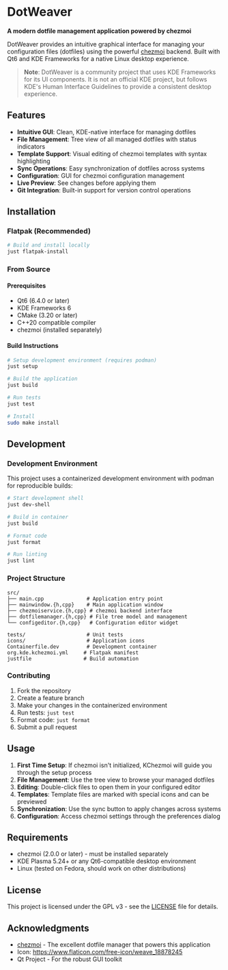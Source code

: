 # DotWeaver

**A modern dotfile management application powered by chezmoi**

DotWeaver provides an intuitive graphical interface for managing your configuration files (dotfiles) using the powerful [chezmoi](https://chezmoi.io) backend. Built with Qt6 and KDE Frameworks for a native Linux desktop experience.

> **Note**: DotWeaver is a community project that uses KDE Frameworks for its UI components. It is not an official KDE project, but follows KDE's Human Interface Guidelines to provide a consistent desktop experience.

## Features

- **Intuitive GUI**: Clean, KDE-native interface for managing dotfiles
- **File Management**: Tree view of all managed dotfiles with status indicators
- **Template Support**: Visual editing of chezmoi templates with syntax highlighting
- **Sync Operations**: Easy synchronization of dotfiles across systems
- **Configuration**: GUI for chezmoi configuration management
- **Live Preview**: See changes before applying them
- **Git Integration**: Built-in support for version control operations

## Installation

### Flatpak (Recommended)

```bash
# Build and install locally
just flatpak-install
```

### From Source

#### Prerequisites

- Qt6 (6.4.0 or later)
- KDE Frameworks 6
- CMake (3.20 or later)
- C++20 compatible compiler
- chezmoi (installed separately)

#### Build Instructions

```bash
# Setup development environment (requires podman)
just setup

# Build the application
just build

# Run tests
just test

# Install
sudo make install
```

## Development

### Development Environment

This project uses a containerized development environment with podman for reproducible builds:

```bash
# Start development shell
just dev-shell

# Build in container
just build

# Format code
just format

# Run linting
just lint
```

### Project Structure

```
src/
├── main.cpp              # Application entry point
├── mainwindow.{h,cpp}    # Main application window
├── chezmoiservice.{h,cpp} # chezmoi backend interface
├── dotfilemanager.{h,cpp} # File tree model and management
└── configeditor.{h,cpp}   # Configuration editor widget

tests/                    # Unit tests
icons/                    # Application icons
Containerfile.dev         # Development container
org.kde.kchezmoi.yml     # Flatpak manifest
justfile                 # Build automation
```

### Contributing

1. Fork the repository
2. Create a feature branch
3. Make your changes in the containerized environment
4. Run tests: `just test`
5. Format code: `just format`
6. Submit a pull request

## Usage

1. **First Time Setup**: If chezmoi isn't initialized, KChezmoi will guide you through the setup process
2. **File Management**: Use the tree view to browse your managed dotfiles
3. **Editing**: Double-click files to open them in your configured editor
4. **Templates**: Template files are marked with special icons and can be previewed
5. **Synchronization**: Use the sync button to apply changes across systems
6. **Configuration**: Access chezmoi settings through the preferences dialog

## Requirements

- chezmoi (2.0.0 or later) - must be installed separately
- KDE Plasma 5.24+ or any Qt6-compatible desktop environment
- Linux (tested on Fedora, should work on other distributions)

## License

This project is licensed under the GPL v3 - see the [LICENSE](LICENSE) file for details.

## Acknowledgments

- [chezmoi](https://github.com/twpayne/chezmoi) - The excellent dotfile manager that powers this application
- Icon: https://www.flaticon.com/free-icon/weave_18878245
- Qt Project - For the robust GUI toolkit
